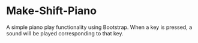 # Make-Shift-Piano
A simple piano play functionality using Bootstrap. When a key is pressed, a sound will be played corresponding to that key.
